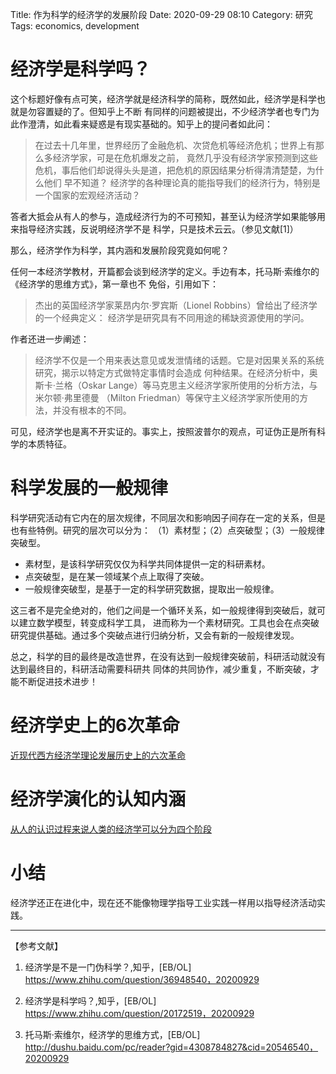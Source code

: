 Title: 作为科学的经济学的发展阶段
Date: 2020-09-29 08:10
Category: 研究
Tags: economics, development

# 经济学是科学吗？

这个标题好像有点可笑，经济学就是经济科学的简称，既然如此，经济学是科学也就是勿容置疑的了。但知乎上不断
有同样的问题被提出，不少经济学者也专门为此作澄清，如此看来疑惑是有现实基础的。知乎上的提问者如此问：

>在过去十几年里，世界经历了金融危机、次贷危机等经济危机；世界上有那么多经济学家，可是在危机爆发之前，
>竟然几乎没有经济学家预测到这些危机，事后他们却说得头头是道，把危机的原因结果分析得清清楚楚，为什么他们
>早不知道？
>经济学的各种理论真的能指导我们的经济行为，特别是一个国家的宏观经济活动？

答者大抵会从有人的参与，造成经济行为的不可预知，甚至认为经济学如果能够用来指导经济实践，反说明经济学不是
科学，只是技术云云。（参见文献[1]）

那么，经济学作为科学，其内涵和发展阶段究竟如何呢？

任何一本经济学教材，开篇都会谈到经济学的定义。手边有本，托马斯·索维尔的《经济学的思维方式》，第一章也不
免俗，引用如下：

> 杰出的英国经济学家莱昂内尔·罗宾斯（Lionel Robbins）曾给出了经济学的一个经典定义：
> 经济学是研究具有不同用途的稀缺资源使用的学问。

作者还进一步阐述：

>经济学不仅是一个用来表达意见或发泄情绪的话题。它是对因果关系的系统研究，揭示以特定方式做特定事情时会造成
>何种结果。在经济分析中，奥斯卡·兰格（Oskar Lange）等马克思主义经济学家所使用的分析方法，与米尔顿·弗里德曼
>（Milton Friedman）等保守主义经济学家所使用的方法，并没有根本的不同。

可见，经济学也是离不开实证的。事实上，按照波普尔的观点，可证伪正是所有科学的本质特征。


# 科学发展的一般规律

科学研究活动有它内在的层次规律，不同层次和影响因子间存在一定的关系，但是也有些特例。研究的层次可以分为：
（1）素材型；（2）点突破型；（3）一般规律突破型。

* 素材型，是该科学研究仅仅为科学共同体提供一定的科研素材。
* 点突破型，是在某一领域某个点上取得了突破。
* 一般规律突破型，是基于一定的科学研究数据，提取出一般规律。

这三者不是完全绝对的，他们之间是一个循环关系，如一般规律得到突破后，就可以建立数学模型，转变成科学工具，
进而称为一个素材研究。工具也会在点突破研究提供基础。通过多个突破点进行归纳分析，又会有新的一般规律发现。

总之，科学的目的最终是改造世界，在没有达到一般规律突破前，科研活动就没有达到最终目的，科研活动需要科研共
同体的共同协作，减少重复，不断突破，才能不断促进技术进步！

# 经济学史上的6次革命

[近现代西方经济学理论发展历史上的六次革命](https://bbs.pinggu.org/jg/jingji_xifangjingjixue_1578896_1.html)

# 经济学演化的认知内涵

[从人的认识过程来说人类的经济学可以分为四个阶段](https://bbs.pinggu.org/thread-384749-1-1.html)

# 小结

经济学还正在进化中，现在还不能像物理学指导工业实践一样用以指导经济活动实践。

-----------
【参考文献】

1. 经济学是不是一门伪科学？,知乎，[EB/OL] https://www.zhihu.com/question/36948540，20200929

2. 经济学是科学吗？,知乎，[EB/OL] https://www.zhihu.com/question/20172519，20200929

3. 托马斯·索维尔，经济学的思维方式，[EB/OL] http://dushu.baidu.com/pc/reader?gid=4308784827&cid=20546540，20200929
